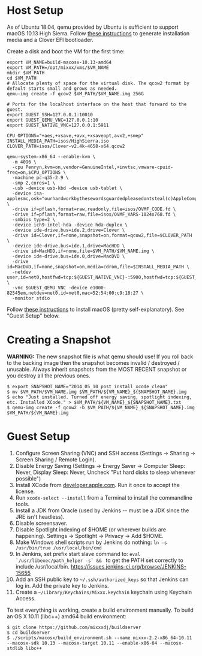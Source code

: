 Host Setup
==========

As of Ubuntu 18.04, qemu provided by Ubuntu is sufficient to support macOS 10.13
High Sierra. Follow
[these instructions](https://github.com/kholia/OSX-KVM/tree/master/HighSierra)
to generate installation media and a Clover EFI bootloader.

Create a disk and boot the VM for the first time:

```
export VM_NAME=build-macosx-10.13-amd64
export VM_PATH=/opt/mixxx/vms/$VM_NAME
mkdir $VM_PATH
cd $VM_PATH
# Allocate plenty of space for the virtual disk. The qcow2 format by default starts small and grows as needed.
qemu-img create -f qcow2 $VM_PATH/$VM_NAME.img 256G

# Ports for the localhost interface on the host that forward to the guest.
export GUEST_SSH=127.0.0.1:10010
export GUEST_QEMU_VNC=127.0.0.1:10
export GUEST_NATIVE_VNC=127.0.0.1:5911

CPU_OPTIONS="+aes,+xsave,+avx,+xsaveopt,avx2,+smep"
INSTALL_MEDIA_PATH=isos/HighSierra.iso
CLOVER_PATH=isos/Clover-v2.4k-4658-x64.qcow2

qemu-system-x86_64 --enable-kvm \
  -m 4096 \
  -cpu Penryn,kvm=on,vendor=GenuineIntel,+invtsc,vmware-cpuid-freq=on,$CPU_OPTIONS \
  -machine pc-q35-2.9 \
  -smp 2,cores=1 \
  -usb -device usb-kbd -device usb-tablet \
  -device isa-applesmc,osk="ourhardworkbythesewordsguardedpleasedontsteal(c)AppleComputerInc" \
  -drive if=pflash,format=raw,readonly,file=isos/OVMF_CODE.fd \
  -drive if=pflash,format=raw,file=isos/OVMF_VARS-1024x768.fd \
  -smbios type=2 \
  -device ich9-intel-hda -device hda-duplex \
  -device ide-drive,bus=ide.2,drive=Clover \
  -drive id=Clover,if=none,snapshot=on,format=qcow2,file=$CLOVER_PATH \
  -device ide-drive,bus=ide.1,drive=MacHDD \
  -drive id=MacHDD,if=none,file=$VM_PATH/$VM_NAME.img \
  -device ide-drive,bus=ide.0,drive=MacDVD \
  -drive id=MacDVD,if=none,snapshot=on,media=cdrom,file=$INSTALL_MEDIA_PATH \
  -netdev user,id=net0,hostfwd=tcp:${GUEST_NATIVE_VNC}-:5900,hostfwd=tcp:${GUEST_SSH}-:22 \
  -vnc $GUEST_QEMU_VNC -device e1000-82545em,netdev=net0,id=net0,mac=52:54:00:c9:18:27 \
  -monitor stdio
  ```

Follow
[these instructions](https://github.com/kholia/OSX-KVM/tree/master/HighSierra)
to install macOS (pretty self-explanatory). See "Guest Setup" below.

Creating a Snapshot
===================

**WARNING:** The new snapshot file is what qemu should use! If you roll back to the
backing image then the snapshot becomes invalid / destroyed / unusable. Always
inherit snapshots from the MOST RECENT snapshot or you destroy all the previous
ones.
```
$ export SNAPSHOT_NAME="2014_05_10_post_install_xcode_clean"
$ mv $VM_PATH/$VM_NAME.img $VM_PATH/${VM_NAME}_${SNAPSHOT_NAME}.img
$ echo "Just installed. Turned off energy saving, spotlight indexing, etc. Installed XCode." > $VM_PATH/${VM_NAME}_${SNAPSHOT_NAME}.txt
$ qemu-img create -f qcow2 -b $VM_PATH/${VM_NAME}_${SNAPSHOT_NAME}.img $VM_PATH/${VM_NAME}.img
```

Guest Setup
===========

1. Configure Screen Sharing (VNC) and SSH access (Settings -> Sharing -> Screen Sharing / Remote Login).
2. Disable Energy Saving (Settings -> Energy Saver -> Computer Sleep: Never, Display Sleep: Never, Uncheck "Put hard disks to sleep whenever possible")
3. Install XCode from [developer.apple.com](https://developer.apple.com/xcode/downloads/). Run it once to accept the license.
4. Run `xcode-select --install` from a Terminal to install the commandline tools.
5. Install a JDK from Oracle (used by Jenkins -- must be a JDK since the JRE isn't headless).
6. Disable screensaver.
7. Disable Spotlight indexing of $HOME (or wherever builds are happening). Settings -> Spotlight -> Privacy -> Add $HOME.
8. Make Windows shell scripts run by Jenkins do nothing: ```ln -s /usr/bin/true /usr/local/bin/cmd```
9. In Jenkins, set prefix start slave command to: ```eval `/usr/libexec/path_helper -s` && ``` to get the PATH set correctly to include /usr/local/bin. https://issues.jenkins-ci.org/browse/JENKINS-15655
10. Add an SSH public key to `~/.ssh/authorized_keys` so that Jenkins can log in. Add the private key to Jenkins.
11. Create a `~/Library/Keychains/Mixxx.keychain` keychain using Keychain Access.

To test everything is working, create a build environment manually. To build an
OS X 10.11 (libc++) amd64 build environment:

```
$ git clone https://github.com/mixxxdj/buildserver
$ cd buildserver
$ ./scripts/macosx/build_environment.sh --name mixxx-2.2-x86_64-10.11 --macosx-sdk 10.13 --macosx-target 10.11 --enable-x86-64 --macosx-stdlib libc++
```
